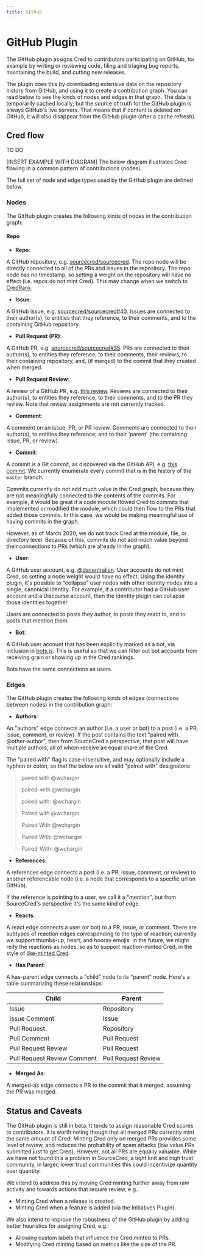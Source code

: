 ```yaml
---
title: Github
---
```


# GitHub Plugin

The GitHub plugin assigns Cred to contributors participating
on GitHub, for example by writing or reviewing code, filing and triaging bug
reports, maintaining the build, and cutting new releases.

The plugin does this by downloading extensive data on the repository history
from GitHub, and using it to create a contribution graph. You can read below to
see the kinds of nodes and edges in that graph. The data is temporarily cached
locally, but the source of truth for the GitHub plugin is always GitHub's live
servers. That means that if content is deleted on GitHub, it will also
disappear from the GitHub plugin (after a cache refresh).



[GitHub]: https://github.com/

## Cred flow

TO DO 

[INSERT EXAMPLE WITH DIAGRAM]  The below diagram illustrates Cred flowing in a common pattern of 
contributions (nodes). 


The full set of node and edge types used by the GitHub plugin are 
defined below. 

### Nodes

The GitHub plugin creates the following kinds of nodes in the contribution graph:

#### Repo

- **Repo**:

A GitHub repository, e.g. [sourcecred/sourcecred]. The repo node will be
directly connected to all of the PRs and issues in the repository. The repo
node has no timestamp, so setting a weight on the repository will have no
effect (i.e. repos do not mint Cred). This may change when we switch to
[CredRank].

[CredRank]: https://github.com/sourcecred/sourcecred/issues/1686

[sourcecred/sourcecred]: https://github.com/sourcecred/sourcecred

- **Issue**:

A GitHub issue, e.g. [sourcecred/sourcecred#40]. Issues are connected to their
author(s), to entities that they reference, to their comments, and to the
containing GitHub repository.

[sourcecred/sourcecred#40]: https://github.com/sourcecred/sourcecred/issues/40

- **Pull Request (PR)**:

A GitHub PR, e.g. [sourcecred/sourcecred#35][pull]. PRs are
connected to their author(s), to entities they reference, to their comments,
their reviews, to their containing repository, and, (if merged) to the commit
that they created when merged.

[pull]: https://github.com/sourcecred/sourcecred/pull/35

- **Pull Request Review**:

A review of a GitHub PR, e.g. [this review]. Reviews are connected to
their author(s), to entities they reference, to their comments, and to the PR
they review. Note that review assignments are not currently tracked.


[this review]: https://github.com/sourcecred/sourcecred/pull/91#pullrequestreview-105254836

- **Comment**:

A comment on an issue, PR, or PR review. Comments are
connected to their author(s), to entities they reference, and to their 'parent'
(the containing issue, PR, or review).

- **Commit**:

A commit is a Git commit, as discovered via the GitHub API, e.g. [this commit].
We currently enumerate every commit that is in the history of the `master`
branch.

Commits currently do not add much value in the Cred graph, because they are not
meaningfully connected to the contents of the commits. For example, it would be
great if a code module flowed Cred to commits that implemented or modified the
module, which could then flow to the PRs that added those commits. In
this case, we would be making meaningful use of having commits in the graph.

However, as of March 2020, we do not track Cred at the module, file, or
directory level. Because of this, commits do not add much value beyond their
connections to PRs (which are already in the graph).

[this commit]: https://github.com/sourcecred/sourcecred/commit/94b04541514b991c304616aadfcb417a19871e82

- **User**:

A GitHub user account, e.g. [@decentralion]. User accounts do not mint Cred, so
setting a node weight would have no effect. Using the identity plugin, it's
possible to "collapse" user nodes with other identity nodes into a single,
canonical identity. For example, if a contributor had a GitHub user account and
a Discourse account, then the identity plugin can collapse those identities
together.

Users are connected to posts they author, to posts they react to, and to posts that
mention them.

[@decentralion]: https://github.com/decentralion

- **Bot**:

A GitHub user account that has been explicitly marked as a bot, via inclusion
in [bots.js]. This is useful so that we can filter out bot accounts from
receiving grain or showing up in the Cred rankings.

Bots have the same connections as users.

[bots.js]: https://github.com/sourcecred/sourcecred/blob/master/src/plugins/github/bots.js


### Edges

The GitHub plugin creates the following kinds of edges (connections between nodes) 
in the contribution graph:

- **Authors**:

An "authors" edge connects an author (i.e. a user or bot) to a post (i.e. a
PR, issue, comment, or review). If the post contains the text "paired with
@other-author", then from SourceCred's perspective, that post will have
multiple authors, all of whom receive an equal share of the Cred.

The "paired with" flag is case-insensitive, and may optionally include a
hyphen or colon, so that the below are all valid "paired with" designators:

> paired with @wchargin
>
> paired-with @wchargin
>
> paired with: @wchargin
>
> Paired with @wchargin
>
> Paired With @wchargin
>
> Paired With: @wchargin
>
> Paired-With: @wchargin
>

- **References**:

A references edge connects a post (i.e. a PR, issue, comment, or review) to
another referencable node (i.e. a node that corresponds to a specific url on
GitHub).

If the reference is pointing to a user, we call it a "mention", but
from SourceCred's perspective it's the same kind of edge.

- **Reacts**:

A react edge connects a user (or bot) to a PR, issue, or comment. There are
subtypes of reaction edges corresponding to the type of reaction; currently we
support thumbs-up, heart, and hooray emojis. In the future, we might reify the
reactions as nodes, so as to support reaction-minted Cred, in the style of
[like-minted Cred].

[like-minted Cred]: https://discourse.sourcecred.io/t/minting-discourse-Cred-on-likes-not-posts/603

- **Has Parent**:

A has-parent edge connects a "child" node to its "parent" node. Here's a table
summarizing these relationships:

| Child | Parent |
| --- | --- |
| Issue | Repository |
| Issue Comment | Issue |
| Pull Request | Repository |
| Pull Comment | Pull Request |
| Pull Request Review | Pull Request |
| Pull Request Review Comment | Pull Request Review |

- **Merged As**:

A merged-as edge connects a PR to the commit that it merged, assuming
the PR was merged.


## Status and Caveats

The GitHub plugin is still in beta. It tends to assign reasonable Cred scores
to contributors. It is worth noting though that all merged PRs currently 
mint the same amount of Cred. Minting Cred only on merged PRs provides
some level of review, and reduces the probability of spam attacks (low value 
PRs submitted just to get Cred). However, not all PRs are equally valuable. 
While we have not found this a problem in SourceCred, a tight knit and high trust
community, in larger, lower trust communities this could incentivize quantity 
over quantity.

We intend to address this by moving Cred minting further away from raw activity 
and towards actions that require review, e.g.:
- Minting Cred when a release is created.
- Minting Cred when a feature is added (via the Initiatives Plugin).

We also intend to improve the robustness of the GitHub plugin by adding better
heuristics for assigning Cred, e.g.:
- Allowing custom labels that influence the Cred minted to PRs.
- Modifying Cred minting based on metrics like the size of the PR.


